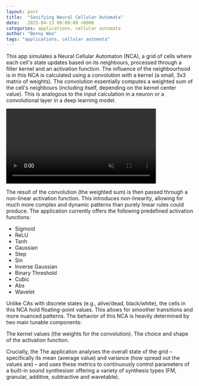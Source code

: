 ```yaml
---
layout: post
title:  "Sonifying Neural Cellular Automata"
date:   2025-04-13 00:00:00 +0000
categories: applications, cellular automata
author: "Benny Woo"
tags: "applications, cellular automata"
---
```


This app simulates a Neural Cellular Automaton (NCA), a grid of cells where each cell's state updates based on its neighbours, processed through a filter kernel and an activation function. The influence of the neighbourhood is in this NCA is calculated using a convolution with a kernel (a small, 3x3 matrix of weights). The convolution essentially computes a weighted sum of the cell's neighbours (including itself, depending on the kernel center value). This is analogous to the input calculation in a neuron or a convolutional layer in a deep learning model.

<video width="80%" loop autoplay muted playsinline>
  <source src="{{ '/assets/videos/neural.mp4' | relative_url }}" type="video/mp4">
  Your browser does not support the video tag.
</video>

The result of the convolution (the weighted sum) is then passed through a non-linear activation function. This introduces non-linearity, allowing for much more complex and dynamic patterns than purely linear rules could produce. The application currently offers the following predefined activation functions:

* Sigmoid
* ReLU
* Tanh
* Gaussian
* Step
* Sin
* Inverse Gaussian
* Binary Threshold
* Cubic
* Abs
* Wavelet

Unlike CAs with discrete states (e.g., alive/dead, black/white), the cells in this NCA hold floating-point values. This allows for smoother transitions and more nuanced patterns. The behavior of this NCA is heavily determined by two main tunable components:

The kernel values (the weights for the convolution).
The choice and shape of the activation function.

Crucially, the The application analyses the overall state of the grid – specifically its mean (average value) and variance (how spread out the values are) – and uses these metrics to continuously control parameters of a built-in sound synthesiser offering a variety of synthesis types (FM, granular, additive, subtractive and wavetable).